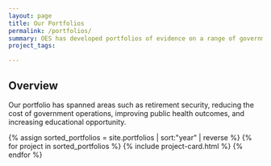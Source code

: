 ```yaml
---
layout: page
title: Our Portfolios
permalink: /portfolios/
summary: OES has developed portfolios of evidence on a range of government-wide priorities.
project_tags:

---
```



## Overview
Our portfolio has spanned areas such as retirement security, reducing the cost of government operations, improving public health outcomes, and increasing educational opportunity.

<div class="margin-top-4">
  <div class="grid-row grid-gap">
    {% assign sorted_portfolios = site.portfolios | sort:"year" | reverse %}
    {% for project in sorted_portfolios %}
      {% include project-card.html %}
    {% endfor %}
  </div>
</div>

